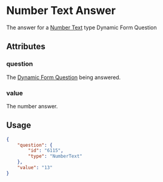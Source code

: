 # Number Text Answer <Badge text="object" vertical="middle" />
The answer for a [Number Text](./df-question-type/#number-text) type Dynamic Form Question

## Attributes
### question <Badge text="object" vertical="middle"/>
The [Dynamic Form Question](./df-question) being answered.

### value <Badge text="string" vertical="middle" />
The number answer.

## Usage
``` json
{
    "question": {
        "id": "6115",
        "type": "NumberText"
    },
    "value": "13"
}
```